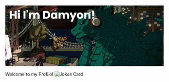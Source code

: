 ![header](./banner.png)

<h style="text-align: center;">Welcome to my Profile!</h>
![Jokes Card](https://readme-jokes.vercel.app/api)
